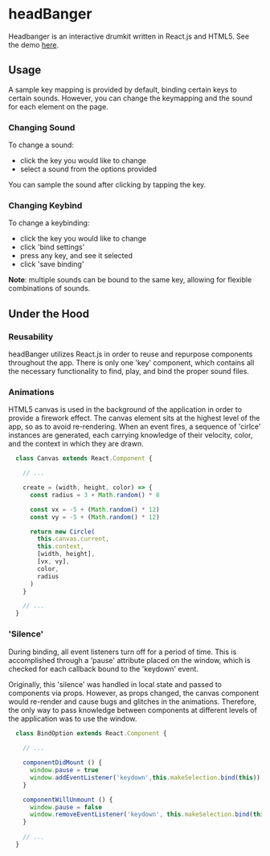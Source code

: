 # headBanger

Headbanger is an interactive drumkit written in React.js and HTML5.  See the demo [here](https://chriscavs.github.io/headBanger/).

## Usage

A sample key mapping is provided by default, binding certain keys to certain sounds.  However, you can change the keymapping and the sound for each element on the page.

### Changing Sound

To change a sound:
* click the key you would like to change
* select a sound from the options provided

You can sample the sound after clicking by tapping the key.

### Changing Keybind

To change a keybinding:
* click the key you would like to change
* click 'bind settings'
* press any key, and see it selected
* click 'save binding'

**Note**: multiple sounds can be bound to the same key, allowing for flexible combinations of sounds.

## Under the Hood

### Reusability
headBanger utilizes React.js in order to reuse and repurpose components throughout the app.  There is only one 'key' component, which contains all the necessary functionality to find, play, and bind the proper sound files.

### Animations
HTML5 canvas is used in the background of the application in order to provide a firework effect.  The canvas element sits at the highest level of the app, so as to avoid re-rendering.  When an event fires, a sequence of 'cirlce' instances are generated, each carrying knowledge of their velocity, color, and the context in which they are drawn.

```javascript
  class Canvas extends React.Component {

    // ...

    create = (width, height, color) => {
      const radius = 3 + Math.random() * 8

      const vx = -5 + (Math.random() * 12)
      const vy = -5 + (Math.random() * 12)

      return new Circle(
        this.canvas.current,
        this.context,
        [width, height],
        [vx, vy],
        color,
        radius
      )
    }

    // ...
  }
```

### 'Silence'
During binding, all event listeners turn off for a period of time.  This is accomplished through a 'pause' attribute placed on the window, which is checked for each callback bound to the 'keydown' event.

Originally, this 'silence' was handled in local state and passed to components via props.  However, as props changed, the canvas component would re-render and cause bugs and glitches in the animations.  Therefore, the only way to pass knowledge between components at different levels of the application was to use the window.

```javascript
  class BindOption extends React.Component {
  
    // ...

    componentDidMount () {
      window.pause = true
      window.addEventListener('keydown',this.makeSelection.bind(this))
    }

    componentWillUnmount () {
      window.pause = false
      window.removeEventListener('keydown', this.makeSelection.bind(this))
    }
  
    // ...
  }
```